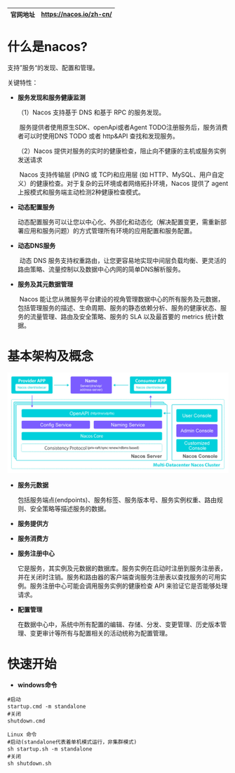 | 官网地址 | https://nacos.io/zh-cn/ |
| :------- | ----------------------- |



# 什么是nacos?

支持”服务“的发现、配置和管理。

关键特性：

- **服务发现和服务健康监测**

  （1）Nacos 支持基于 DNS 和基于 RPC 的服务发现。

  ​		  服务提供者使用原生SDK、openApi或者Agent TODO注册服务后，服务消费者可以时使用DNS TODO 或者 http&API 查找和发现服务。

  （2）Nacos 提供对服务的实时的健康检查，阻止向不健康的主机或服务实例发送请求

  ​		  Nacos 支持传输层 (PING 或 TCP)和应用层 (如 HTTP、MySQL、用户自定义）的健康检查。对于复杂的云环境或者网络拓扑环境，Nacos 提供了 agent 上报模式和服务端主动检测2种健康检查模式。

- **动态配置服务**

  ​	动态配置服务可以让您以中心化、外部化和动态化（解决配置变更，需重新部署应用和服务问题）的方式管理所有环境的应用配置和服务配置。

- **动态DNS服务**

  ​	动态 DNS 服务支持权重路由，让您更容易地实现中间层负载均衡、更灵活的路由策略、流量控制以及数据中心内网的简单DNS解析服务。

- **服务及其元数据管理**

  ​	Nacos 能让您从微服务平台建设的视角管理数据中心的所有服务及元数据，包括管理服务的描述、生命周期、服务的静态依赖分析、服务的健康状态、服务的流量管理、路由及安全策略、服务的 SLA 以及最首要的 metrics 统计数据。



# 基本架构及概念

![](../../image/nacos/nacos-frame.jpg)

- **服务元数据**

  包括服务端点(endpoints)、服务标签、服务版本号、服务实例权重、路由规则、安全策略等描述服务的数据。

- **服务提供方**

- **服务消费方**

- **服务注册中心**

  它是服务，其实例及元数据的数据库。服务实例在启动时注册到服务注册表，并在关闭时注销。服务和路由器的客户端查询服务注册表以查找服务的可用实例。服务注册中心可能会调用服务实例的健康检查 API 来验证它是否能够处理请求。

- **配置管理**

  在数据中心中，系统中所有配置的编辑、存储、分发、变更管理、历史版本管理、变更审计等所有与配置相关的活动统称为配置管理。



# 快速开始

- **windows命令**

```
#启动
startup.cmd -m standalone
#关闭
shutdown.cmd
```

```
Linux 命令
#启动(standalone代表着单机模式运行，非集群模式)
sh startup.sh -m standalone
#关闭
sh shutdown.sh
```

